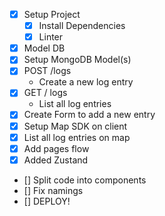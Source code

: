 - [x] Setup Project
  - [x] Install Dependencies
  - [x] Linter
- [x] Model DB
- [x] Setup MongoDB Model(s)
- [x] POST /logs
  - Create a new log entry
- [x] GET / logs
  - List all log entries
- [x] Create Form to add a new entry
- [x] Setup Map SDK on client
- [x] List all log entries on map
- [x] Add pages flow
- [x] Added Zustand
- [] Split code into components
- [] Fix namings
- [] DEPLOY!
